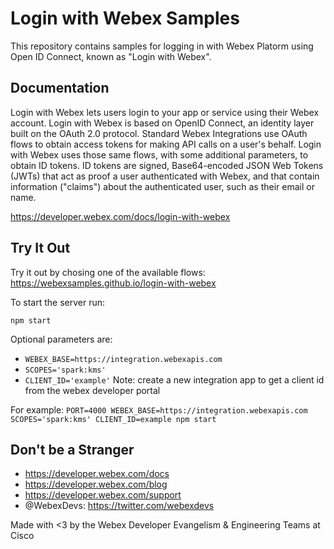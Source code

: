 # Login with Webex Samples

This repository contains samples for logging in with Webex Platorm using Open ID Connect, known as "Login with Webex".

## Documentation

Login with Webex lets users login to your app or service using their Webex account. Login with Webex is based on OpenID Connect, an identity layer built on the OAuth 2.0 protocol. Standard Webex Integrations use OAuth flows to obtain access tokens for making API calls on a user's behalf. Login with Webex uses those same flows, with some additional parameters, to obtain ID tokens. ID tokens are signed, Base64-encoded JSON Web Tokens (JWTs) that act as proof a user authenticated with Webex, and that contain information ("claims") about the authenticated user, such as their email or name.

https://developer.webex.com/docs/login-with-webex

## Try It Out

Try it out by chosing one of the available flows: https://webexsamples.github.io/login-with-webex

To start the server run:

`npm start`

Optional parameters are:
- `WEBEX_BASE=https://integration.webexapis.com`
- `SCOPES='spark:kms'`
- `CLIENT_ID='example'` Note: create a new integration app to get a client id from the webex developer portal

For example:
`PORT=4000 WEBEX_BASE=https://integration.webexapis.com SCOPES='spark:kms' CLIENT_ID=example npm start`

## Don't be a Stranger

- https://developer.webex.com/docs
- https://developer.webex.com/blog
- https://developer.webex.com/support
- @WebexDevs: https://twitter.com/webexdevs

Made with <3 by the Webex Developer Evangelism & Engineering Teams at Cisco
